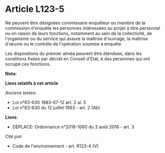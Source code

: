 # Article L123-5

Ne peuvent être désignées commissaire enquêteur ou membre de la commission d'enquête les personnes intéressées au projet à
titre personnel ou en raison de leurs fonctions, notamment au sein de la collectivité, de l'organisme ou du service qui
assure la maîtrise d'ouvrage, la maîtrise d'œuvre ou le contrôle de l'opération soumise à enquête. 

Les dispositions du premier alinéa peuvent être étendues, dans les conditions fixées par décret en Conseil d'Etat, à des
personnes qui ont occupé ces fonctions.

**Nota:**



**Liens relatifs à cet article**

_Anciens textes_:

  - Loi n°83-630 1983-07-12 art. 2 al. 5
  - Loi n°83-630 du 12 juillet 1983 - art. 2 (Ab)

**Liens**:

  - DEPLACE: Ordonnance n°2016-1060 du 3 août 2016 - art. 3

_Cité par_:

  - Code de l'environnement - art. R123-4 (V)
